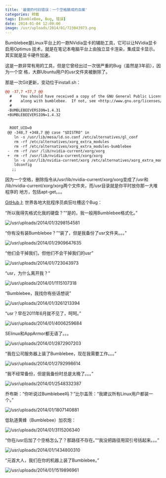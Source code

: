 ```yaml
---
title: '最傻的代码错误：一个空格酿成的血案'
categories: 转载
tags: [BumbleBee, Bug, 错误]
date: 2014-01-04 12:09:00
image: /usr/uploads/2014/01/723043973.png
---
```


Bumblebee是Linux平台上的一款NVidia显卡的辅助工具，它可以让NVidia显卡启用Optimus
技术，就是在笔记本电脑平台上由独立显卡渲染，集成显卡显示。其实就是显卡硬件加速。

这是一款非常有用的工具，但是它曾经出过一次很严重的Bug（虽然是3年前），因为一个空
格，大群Ubuntu用户的usr文件夹被删除了。

那是一次Git更新，变动位于install.sh：

```diff
@@ -37,7 +37,7 @@
  #    You should have received a copy of the GNU General Public License
  #    along with bumblebee.  If not, see <http://www.gnu.org/licenses/>.
  #
 -BUMBLEBEEVERSION=1.4.31
 +BUMBLEBEEVERSION=1.4.32


  ROOT_UID=0
 @@ -348,7 +348,7 @@ case "$DISTRO" in
    ln -s /usr/lib/mesa/ld.so.conf /etc/alternatives/gl_conf
    rm -rf /etc/alternatives/xorg_extra_modules
    rm -rf /etc/alternatives/xorg_extra_modules-bumblebee
 -  rm -rf /usr /lib/nvidia-current/xorg/xorg
 +  rm -rf /usr/lib/nvidia-current/xorg/xorg
    ln -s /usr/lib/nvidia-current/xorg /etc/alternatives/xorg_extra_modules-bumblebee
    ldconfig
   ;;
```

因为一个空格，删除指令从/usr/lib/nvidia-current/xorg/xorg变成了/usr和
/lib/nvidia-current/xorg/xorg两个文件夹，而/usr目录就是你平时放你那一大堆程序的
地方，包括apt-get。。。

[GitHub](https://github.com/MrMEEE/bumblebee-Old-and-abbandoned/commit/a047be85247755cdbe0acce6#diff-1)上
世界各地大批程序员疯狂吐槽这个Bug：

“所以我得先格式化我的硬盘？”“是的，我一般用Bumblebee格式化。”

![/usr/uploads/2014/01/3298154581](/usr/uploads/2014/01/3298154581.png)

“你有没有装Bumblebee？”“装了，但是我备份了usr文件夹。。。”

![/usr/uploads/2014/01/2909647635](/usr/uploads/2014/01/2909647635.png)

“他们会干掉我们，但他们不会干掉我们的usr”

![/usr/uploads/2014/01/723043973](/usr/uploads/2014/01/723043973.png)

“usr，为什么离开我？”

![/usr/uploads/2014/01/1115107318](/usr/uploads/2014/01/1115107318.png)

“Bumblebee，我找你有些话想说”

![/usr/uploads/2014/01/3261213394](/usr/uploads/2014/01/3261213394.jpg)

“usr？早在2011年6月就不见了，呵呵。”

![/usr/uploads/2014/01/4006259684](/usr/uploads/2014/01/4006259684.png)

SElinux和AppArmor都无语了。。。

![/usr/uploads/2014/01/2872907203](/usr/uploads/2014/01/2872907203.jpg)

“我在公司服务器上装了Bumblebee，现在我需要工作。。。”

![/usr/uploads/2014/01/2792998614](/usr/uploads/2014/01/2792998614.jpg)

“我不经常备份，但是我备份时总是太晚了。。。”

![/usr/uploads/2014/01/2548332387](/usr/uploads/2014/01/2548332387.jpg)

乔布斯：“你听说过Bumblebee吗？”比尔盖茨：“我建议所有Linux用户都装一个。”

![/usr/uploads/2014/01/1807140881](/usr/uploads/2014/01/1807140881.jpg)

低轨道黄蜂（Bumblebee）加农炮：

![/usr/uploads/2014/01/3115206340](/usr/uploads/2014/01/3115206340.png)

“你在/usr后加了个空格怎么了？那路径不存在。”“我没把路径用双引号括起来。。。”

![/usr/uploads/2014/01/1434800310](/usr/uploads/2014/01/1434800310.png)

“元首大人，我们在你的机器上装了Bumblebee。”

![/usr/uploads/2014/01/1519896961](/usr/uploads/2014/01/1519896961.jpg)
